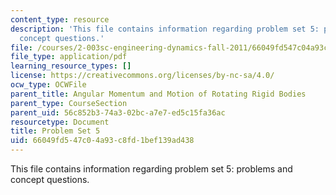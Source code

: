 ```yaml
---
content_type: resource
description: 'This file contains information regarding problem set 5: problems and
  concept questions.'
file: /courses/2-003sc-engineering-dynamics-fall-2011/66049fd547c04a93c8fd1bef139ad438_MIT2_003SCF11_pset5.pdf
file_type: application/pdf
learning_resource_types: []
license: https://creativecommons.org/licenses/by-nc-sa/4.0/
ocw_type: OCWFile
parent_title: Angular Momentum and Motion of Rotating Rigid Bodies
parent_type: CourseSection
parent_uid: 56c852b3-74a3-02bc-a7e7-ed5c15fa36ac
resourcetype: Document
title: Problem Set 5
uid: 66049fd5-47c0-4a93-c8fd-1bef139ad438
---
```

This file contains information regarding problem set 5: problems and concept questions.